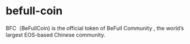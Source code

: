 # befull-coin
BFC（BeFullCoin) is the official token of BeFull Community , the world’s largest EOS-based Chinese community. 
